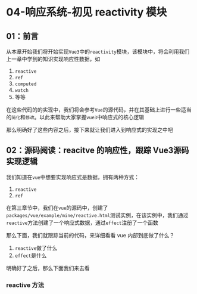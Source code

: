 # 04-响应系统-初见 reactivity 模块

## 01：前言

从本章开始我们将开始实现`Vue3`中的`reactivity`模块，该模块中，将会利用我们上一章中学到的知识实现响应性数据，如

1. `reactive`
2. `ref`
3. `computed`
4. `watch`
5. 等等

在这些代码的的实现中，我们将会参考`Vue`的源代码，并在其基础上进行一些适当的`简化`和`修改`。以此来帮助大家掌握`vue3`中响应式的核心逻辑

那么明确好了这些内容之后，接下来就让我们进入到响应式的实现之中吧

## 02：源码阅读：reacitve 的响应性，跟踪 Vue3源码实现逻辑

我们知道在`vue`中想要实现响应式是数据，拥有两种方式：

1. `reactive`
2. `ref`

在第三章节中，我们在`vue`的源码中，创建了`packages/vue/example/mine/reactive.html`测试实例，在该实例中，我们通过`reactive`方法创建了一个响应式数据，通过`effect`注册了一个函数

那么下面，我们就跟踪当前的代码，来详细看看 vue 内部到底做了什么？

1. `reactive`做了什么
2. `effect`是什么

明确好了之后，那么下面我们来去看

### reactive 方法









































